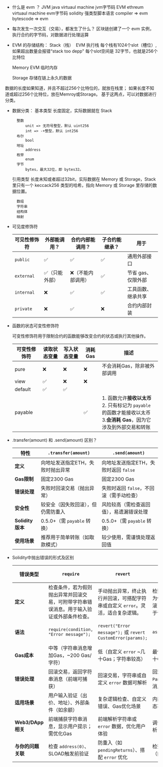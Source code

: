 * 什么是 evm ？
    JVM java virtuaul machine jvm字节码
    EVM ethreum virtuaul machine evm字节码
    solidity 强类型脚本语言 compiler => evm bytescode => evm

* 每次发生一次交互（交易），都发生了什么？
    区块链创建了一个 evm 实例，执行合约的字节码，对数据进行处理运算

* EVM 的存储结构：
    Stack（栈）
  ​	    EVM 执行栈
  ​        每个栈有1024个slot（槽位）,如果超出数量会报错“stack too depp"
  ​        每个slot空间是 32字节，也就是256个比特位
  
    Memory
        EVM 临时内存
  
    Storage
        存储在链上永久的数据

数据的长度如果知道，并且不超过256个比特位的，就放在栈里；
如果长度不知道或超过256个比特位，放在Memroy或Storage。
基于这两点，可以对数据进行分类。

* 数据分类：
      基本类型
          长度固定，实际数据就在 Stack

        整数
            unit => 无符号整型，默认 uint256
            int => -+整型，默认 int256
        布尔
            bool
        地址
            address
        枚举
            enum
        字节
            bytes，最大32位，即 bytes32。
  
    引用类型
        长度未知或者超过32bit，实际数据在 Memory 或 Storage，Stack 里只有一个 keccack256 类型的哈希，指向 Memory 或 Storage 里存储的数据位置。
  
        数组
        字符串
        结构体
        映射

* 可见度修饰符

  | 可见性修饰符 | 外部能调用？  | 合约内部能调用？  | 子合约能继承？ | 用于               |
  | ------------ | ------------- | ----------------- | -------------- | ------------------ |
  | `public`     | ✅             | ✅                 | ✅              | 通用外部接口       |
  | `external`   | ✅（只能外部） | ❌（不能内部调用） | ✅              | 节省 gas、仅限外部 |
  | `internal`   | ❌             | ✅                 | ✅              | 工具函数、继承共享 |
  | `private`    | ❌             | ✅                 | ❌              | 合约内部封装       |

* 函数的状态可变性修饰符

  可变性修饰符用于限制合约的函数能够改变合约的状态或执行其他操作。

  | 可变性修饰符 | 读取状态变量 | 写入状态变量 | 消耗Gas | 描述                                                         |
  | ------------ | ------------ | ------------ | ------- | ------------------------------------------------------------ |
  | pure         | ❌            | ❌            | ❌       | 不会消耗Gas，除非被外部调用                                  |
  | view         | ✅            | ❌            | ❌       |                                                              |
  | default      | ✅            | ✅            |         |                                                              |
  | payable      |              |              | ✅       | 1. 函数允许**接收以太币**<br />2. 只有标记为 `payable` 的函数才能接收以太币<br />3.**会消耗 Gas**，因为它涉及到外部交易和转账 |

  

* .transfer(amount) 和 .send(amount) 区别？

  | **特性**         | **`.transfer(amount)`**            | **`.send(amount)`**                      |
  | ---------------- | ---------------------------------- | ---------------------------------------- |
  | **定义**         | 向地址发送指定ETH，失败时抛出异常  | 向地址发送指定ETH，失败时返回 `false`    |
  | **Gas限制**      | 固定2300 Gas                       | 固定2300 Gas                             |
  | **错误处理**     | 失败时回滚交易（抛出异常）         | 失败时返回 `false`，不回滚（需手动检查） |
  | **安全性**       | 较安全（因失败回滚），但仍需防重入 | 风险较高（需检查返回值），易遗漏错误处理 |
  | **Solidity版本** | 0.5.0+（需 `payable` 转换）        | 0.5.0+（需 `payable` 转换）              |
  | **使用场景**     | 推荐用于简单转账（如取款模式）     | 较少使用，需谨慎处理返回值               |
  
* Solidity中抛出错误的形式及区别

  | **错误类型**       | **`require`**                                                | **`revert`**                                                 | **`assert`**                                                 | **`error`（与 `revert` 配合）**                              |
  | ------------------ | ------------------------------------------------------------ | ------------------------------------------------------------ | ------------------------------------------------------------ | ------------------------------------------------------------ |
  | **定义**           | 检查条件，若为假则抛出异常并回滚交易，可附带字符串错误消息。用于输入验证或外部条件检查。 | 手动抛出异常，终止执行并回滚，可搭配字符串或自定义 `error`。灵活，适合复杂逻辑。 | 检查内部不变量，若为假则抛出异常并回滚，通常无消息。用于调试或致命错误。 | 定义自定义错误类型，与 `revert` 配合抛出，传递参数而非字符串，Gas效率高。 |
  | **语法**           | `require(condition, "Error message");`                       | `revert("Error message");` 或 `revert CustomError(params);`  | `assert(condition);`                                         | `error CustomError(type param);`  `revert CustomError(value);` |
  | **Gas成本**        | 中等（字符串消息增加Gas，~200 Gas/字符）                     | 低（自定义 `error` ~几十Gas；字符串较高）                    | 最低（无消息，~几十Gas）                                     | 最低（仅传递错误标识和参数，~几十Gas）                       |
  | **错误处理**       | 回滚交易，返回字符串消息（前端可捕获）                       | 回滚交易，字符串或自定义 `error` 数据可解析                  | 回滚交易，抛出 `Panic` 错误（无详细消息，难以解析）          | 回滚交易，错误名和参数可解析（前端友好）                     |
  | **适用场景**       | 用户输入验证（出价、地址）、外部条件（如余额）               | 复杂逻辑检查、自定义错误、Gas优化场景                        | 内部逻辑错误（如状态不一致）、调试                           | 替代字符串错误，优化Gas，复杂逻辑检查                        |
  | **Web3/DApp相关**  | 前端捕获字符串消息，显示用户提示；需优化Gas                  | 前端解析字符串或 `error` 数据，优化用户体验                  | 调试用，前端难以解析，生产环境少用                           | 前端解析错误名和参数，提供精确提示；Gas高效                  |
  | **与你的问题关联** | 检查 `address(0)`、SLOAD触发前验证                           | 防重入（如 `pendingReturns`）、搭配 `error` 优化             | 检查Storage一致性（如SLOAD后验证）                           | 结合 `revert` 优化 `NoFunds`、`ZeroAddress` 等错误           |

  
